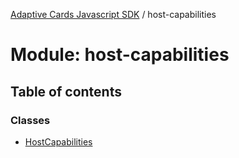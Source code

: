 [Adaptive Cards Javascript SDK](../README.md) / host-capabilities

# Module: host-capabilities

## Table of contents

### Classes

- [HostCapabilities](../classes/host_capabilities.hostcapabilities.md)
